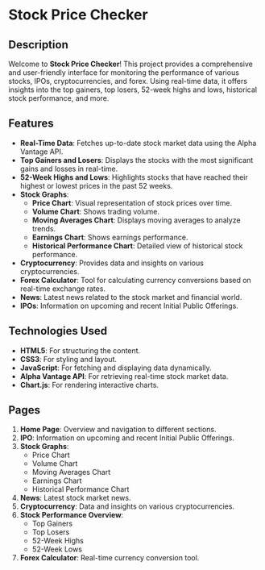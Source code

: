 # Stock Price Checker

## Description

Welcome to **Stock Price Checker**! This project provides a comprehensive and user-friendly interface for monitoring the performance of various stocks, IPOs, cryptocurrencies, and forex. Using real-time data, it offers insights into the top gainers, top losers, 52-week highs and lows, historical stock performance, and more.

## Features

- **Real-Time Data**: Fetches up-to-date stock market data using the Alpha Vantage API.
- **Top Gainers and Losers**: Displays the stocks with the most significant gains and losses in real-time.
- **52-Week Highs and Lows**: Highlights stocks that have reached their highest or lowest prices in the past 52 weeks.
- **Stock Graphs**: 
  - **Price Chart**: Visual representation of stock prices over time.
  - **Volume Chart**: Shows trading volume.
  - **Moving Averages Chart**: Displays moving averages to analyze trends.
  - **Earnings Chart**: Shows earnings performance.
  - **Historical Performance Chart**: Detailed view of historical stock performance.
- **Cryptocurrency**: Provides data and insights on various cryptocurrencies.
- **Forex Calculator**: Tool for calculating currency conversions based on real-time exchange rates.
- **News**: Latest news related to the stock market and financial world.
- **IPOs**: Information on upcoming and recent Initial Public Offerings.

## Technologies Used

- **HTML5**: For structuring the content.
- **CSS3**: For styling and layout.
- **JavaScript**: For fetching and displaying data dynamically.
- **Alpha Vantage API**: For retrieving real-time stock market data.
- **Chart.js**: For rendering interactive charts.

## Pages

1. **Home Page**: Overview and navigation to different sections.
2. **IPO**: Information on upcoming and recent Initial Public Offerings.
3. **Stock Graphs**: 
   - Price Chart
   - Volume Chart
   - Moving Averages Chart
   - Earnings Chart
   - Historical Performance Chart
4. **News**: Latest stock market news.
5. **Cryptocurrency**: Data and insights on various cryptocurrencies.
6. **Stock Performance Overview**: 
   - Top Gainers
   - Top Losers
   - 52-Week Highs
   - 52-Week Lows
7. **Forex Calculator**: Real-time currency conversion tool.

